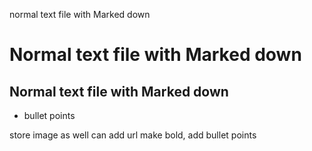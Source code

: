 normal text file with Marked down

# Normal text file with Marked down
## Normal text file with Marked down

* bullet points

store image as well
can add url
make bold, add bullet points

